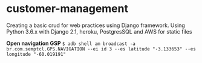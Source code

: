 # customer-management
Creating a basic crud for web practices using Django framework.
Using Python 3.6.x with Django 2.1, heroku, PostgresSQL and AWS for static files

**Open navigation GSP**         ```$ adb shell am broadcast -a br.com.semptcl.GPS.NAVIGATION --ei id 3 --es latitude "-3.133653" --es longitude "-60.019191"```
